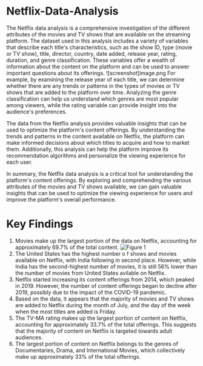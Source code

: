 # Netflix-Data-Analysis

The Netflix data analysis is a comprehensive investigation of the different attributes of the movies and TV shows that are available on the streaming platform. The dataset used in this analysis includes a variety of variables that describe each title's characteristics, such as the show ID, type (movie or TV show), title, director, country, date added, release year, rating, duration, and genre classification. These variables offer a wealth of information about the content on the platform and can be used to answer important questions about its offerings.
![screenshot]image.png
For example, by examining the release year of each title, we can determine whether there are any trends or patterns in the types of movies or TV shows that are added to the platform over time. Analyzing the genre classification can help us understand which genres are most popular among viewers, while the rating variable can provide insight into the audience's preferences.

The data from the Netflix analysis provides valuable insights that can be used to optimize the platform's content offerings. By understanding the trends and patterns in the content available on Netflix, the platform can make informed decisions about which titles to acquire and how to market them. Additionally, this analysis can help the platform improve its recommendation algorithms and personalize the viewing experience for each user.

In summary, the Netflix data analysis is a critical tool for understanding the platform's content offerings. By exploring and comprehending the various attributes of the movies and TV shows available, we can gain valuable insights that can be used to optimize the viewing experience for users and improve the platform's overall performance.

# Key Findings

1. Movies make up the largest portion of the data on Netflix, accounting for approximately 69.7% of the total content.
   ![Figure 1](https://github.com/shivamks1998/Netflix-Data-Analysis/tree/master/images/composition.png)
2. The United States has the highest number o f shows and movies available on Netflix, with India following in second place. However, while India has the second-highest number of movies, it is still 56% lower than the number of movies from United States avilable on Netflix.
3. Netflix started increasing its content offerings from 2014, which peaked in 2019. However, the number of content offerings began to decline after 2019, possibly due to the impact of the COVID-19 pandemic.
4. Based on the data, it appears that the majority of movies and TV shows are added to Netflix during the month of July, and the day of the week when the most titles are added is Friday.
5. The TV-MA rating makes up the largest portion of content on Netflix, accounting for approximately 33.7% of the total offerings. This suggests that the majority of content on Netflix is targeted towards adult audiences.
6. The largest portion of content on Netflix belongs to the genres of Documentaries, Drama, and International Movies, which collectively make up approximately 33% of the total offerings.
